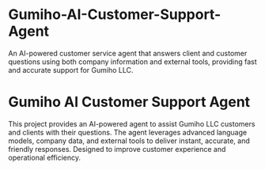 # Gumiho-AI-Customer-Support-Agent
An AI-powered customer service agent that answers client and customer questions using both company information and external tools, providing fast and accurate support for Gumiho LLC.

# Gumiho AI Customer Support Agent

This project provides an AI-powered agent to assist Gumiho LLC customers and clients with their questions. The agent leverages advanced language models, company data, and external tools to deliver instant, accurate, and friendly responses. Designed to improve customer experience and operational efficiency.

